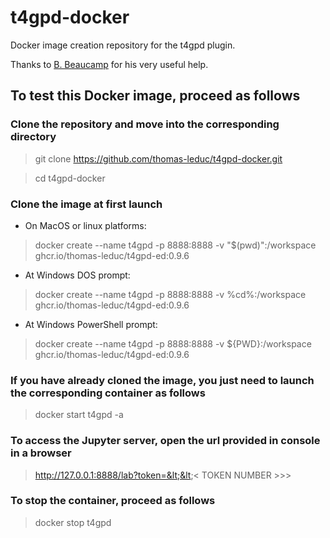 # t4gpd-docker

Docker image creation repository for the t4gpd plugin.

Thanks to [B. Beaucamp](https://github.com/bbeaucamp) for his very useful help.

## To test this Docker image, proceed as follows

### Clone the repository and move into the corresponding directory

> git clone https://github.com/thomas-leduc/t4gpd-docker.git

> cd t4gpd-docker

### Clone the image at first launch

- On MacOS or linux platforms:

> docker create --name t4gpd -p 8888:8888 -v "$(pwd)":/workspace ghcr.io/thomas-leduc/t4gpd-ed:0.9.6

- At Windows DOS prompt:

> docker create --name t4gpd -p 8888:8888 -v %cd%:/workspace ghcr.io/thomas-leduc/t4gpd-ed:0.9.6

- At Windows PowerShell prompt:

> docker create --name t4gpd -p 8888:8888 -v ${PWD}:/workspace ghcr.io/thomas-leduc/t4gpd-ed:0.9.6

### If you have already cloned the image, you just need to launch the corresponding container as follows

> docker start t4gpd -a

### To access the Jupyter server, open the url provided in console in a browser

> http://127.0.0.1:8888/lab?token=&lt;&lt;&lt; TOKEN NUMBER &gt;&gt;&gt;

### To stop the container, proceed as follows

> docker stop t4gpd
